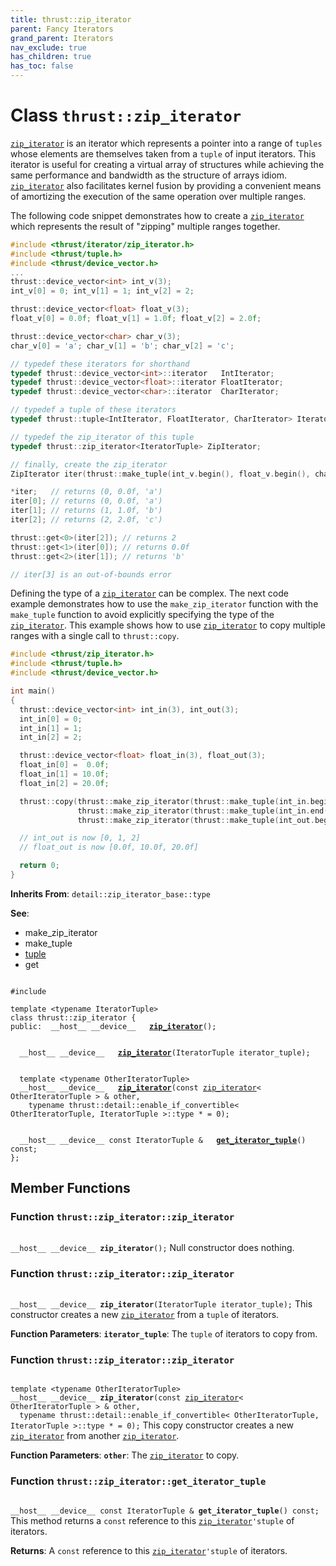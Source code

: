 ```yaml
---
title: thrust::zip_iterator
parent: Fancy Iterators
grand_parent: Iterators
nav_exclude: true
has_children: true
has_toc: false
---
```


# Class `thrust::zip_iterator`

<code><a href="{{ site.baseurl }}/api/classes/classthrust_1_1zip__iterator.html">zip&#95;iterator</a></code> is an iterator which represents a pointer into a range of <code>tuples</code> whose elements are themselves taken from a <code>tuple</code> of input iterators. This iterator is useful for creating a virtual array of structures while achieving the same performance and bandwidth as the structure of arrays idiom. <code><a href="{{ site.baseurl }}/api/classes/classthrust_1_1zip__iterator.html">zip&#95;iterator</a></code> also facilitates kernel fusion by providing a convenient means of amortizing the execution of the same operation over multiple ranges.

The following code snippet demonstrates how to create a <code><a href="{{ site.baseurl }}/api/classes/classthrust_1_1zip__iterator.html">zip&#95;iterator</a></code> which represents the result of "zipping" multiple ranges together.



```cpp
#include <thrust/iterator/zip_iterator.h>
#include <thrust/tuple.h>
#include <thrust/device_vector.h>
...
thrust::device_vector<int> int_v(3);
int_v[0] = 0; int_v[1] = 1; int_v[2] = 2;

thrust::device_vector<float> float_v(3);
float_v[0] = 0.0f; float_v[1] = 1.0f; float_v[2] = 2.0f;

thrust::device_vector<char> char_v(3);
char_v[0] = 'a'; char_v[1] = 'b'; char_v[2] = 'c';

// typedef these iterators for shorthand
typedef thrust::device_vector<int>::iterator   IntIterator;
typedef thrust::device_vector<float>::iterator FloatIterator;
typedef thrust::device_vector<char>::iterator  CharIterator;

// typedef a tuple of these iterators
typedef thrust::tuple<IntIterator, FloatIterator, CharIterator> IteratorTuple;

// typedef the zip_iterator of this tuple
typedef thrust::zip_iterator<IteratorTuple> ZipIterator;

// finally, create the zip_iterator
ZipIterator iter(thrust::make_tuple(int_v.begin(), float_v.begin(), char_v.begin()));

*iter;   // returns (0, 0.0f, 'a')
iter[0]; // returns (0, 0.0f, 'a')
iter[1]; // returns (1, 1.0f, 'b')
iter[2]; // returns (2, 2.0f, 'c')

thrust::get<0>(iter[2]); // returns 2
thrust::get<1>(iter[0]); // returns 0.0f
thrust::get<2>(iter[1]); // returns 'b'

// iter[3] is an out-of-bounds error
```

Defining the type of a <code><a href="{{ site.baseurl }}/api/classes/classthrust_1_1zip__iterator.html">zip&#95;iterator</a></code> can be complex. The next code example demonstrates how to use the <code>make&#95;zip&#95;iterator</code> function with the <code>make&#95;tuple</code> function to avoid explicitly specifying the type of the <code><a href="{{ site.baseurl }}/api/classes/classthrust_1_1zip__iterator.html">zip&#95;iterator</a></code>. This example shows how to use <code><a href="{{ site.baseurl }}/api/classes/classthrust_1_1zip__iterator.html">zip&#95;iterator</a></code> to copy multiple ranges with a single call to <code>thrust::copy</code>.



```cpp
#include <thrust/zip_iterator.h>
#include <thrust/tuple.h>
#include <thrust/device_vector.h>

int main()
{
  thrust::device_vector<int> int_in(3), int_out(3);
  int_in[0] = 0;
  int_in[1] = 1;
  int_in[2] = 2;

  thrust::device_vector<float> float_in(3), float_out(3);
  float_in[0] =  0.0f;
  float_in[1] = 10.0f;
  float_in[2] = 20.0f;

  thrust::copy(thrust::make_zip_iterator(thrust::make_tuple(int_in.begin(), float_in.begin())),
               thrust::make_zip_iterator(thrust::make_tuple(int_in.end(),   float_in.end())),
               thrust::make_zip_iterator(thrust::make_tuple(int_out.begin(),float_out.begin())));

  // int_out is now [0, 1, 2]
  // float_out is now [0.0f, 10.0f, 20.0f]

  return 0;
}
```

**Inherits From**:
`detail::zip_iterator_base::type`

**See**:
* make_zip_iterator 
* make_tuple 
* <a href="{{ site.baseurl }}/api/classes/classthrust_1_1tuple.html">tuple</a>
* get 

<code class="doxybook">
<span>#include <thrust/iterator/zip_iterator.h></span><br>
<span>template &lt;typename IteratorTuple&gt;</span>
<span>class thrust::zip&#95;iterator {</span>
<span>public:</span><span>&nbsp;&nbsp;__host__ __device__ </span><span>&nbsp;&nbsp;<b><a href="{{ site.baseurl }}/api/classes/classthrust_1_1zip__iterator.html#function-zip-iterator">zip&#95;iterator</a></b>();</span>
<br>
<span>&nbsp;&nbsp;__host__ __device__ </span><span>&nbsp;&nbsp;<b><a href="{{ site.baseurl }}/api/classes/classthrust_1_1zip__iterator.html#function-zip-iterator">zip&#95;iterator</a></b>(IteratorTuple iterator_tuple);</span>
<br>
<span>&nbsp;&nbsp;template &lt;typename OtherIteratorTuple&gt;</span>
<span>&nbsp;&nbsp;__host__ __device__ </span><span>&nbsp;&nbsp;<b><a href="{{ site.baseurl }}/api/classes/classthrust_1_1zip__iterator.html#function-zip-iterator">zip&#95;iterator</a></b>(const <a href="{{ site.baseurl }}/api/classes/classthrust_1_1zip__iterator.html">zip_iterator</a>< OtherIteratorTuple > & other,</span>
<span>&nbsp;&nbsp;&nbsp;&nbsp;typename thrust::detail::enable_if_convertible< OtherIteratorTuple, IteratorTuple >::type * = 0);</span>
<br>
<span>&nbsp;&nbsp;__host__ __device__ const IteratorTuple & </span><span>&nbsp;&nbsp;<b><a href="{{ site.baseurl }}/api/classes/classthrust_1_1zip__iterator.html#function-get-iterator-tuple">get&#95;iterator&#95;tuple</a></b>() const;</span>
<span>};</span>
</code>

## Member Functions

<h3 id="function-zip-iterator">
Function <code>thrust::zip&#95;iterator::zip&#95;iterator</code>
</h3>

<code class="doxybook">
<span>__host__ __device__ </span><span><b>zip_iterator</b>();</span></code>
Null constructor does nothing. 

<h3 id="function-zip-iterator">
Function <code>thrust::zip&#95;iterator::zip&#95;iterator</code>
</h3>

<code class="doxybook">
<span>__host__ __device__ </span><span><b>zip_iterator</b>(IteratorTuple iterator_tuple);</span></code>
This constructor creates a new <code><a href="{{ site.baseurl }}/api/classes/classthrust_1_1zip__iterator.html">zip&#95;iterator</a></code> from a <code>tuple</code> of iterators.

**Function Parameters**:
**`iterator_tuple`**: The <code>tuple</code> of iterators to copy from. 

<h3 id="function-zip-iterator">
Function <code>thrust::zip&#95;iterator::zip&#95;iterator</code>
</h3>

<code class="doxybook">
<span>template &lt;typename OtherIteratorTuple&gt;</span>
<span>__host__ __device__ </span><span><b>zip_iterator</b>(const <a href="{{ site.baseurl }}/api/classes/classthrust_1_1zip__iterator.html">zip_iterator</a>< OtherIteratorTuple > & other,</span>
<span>&nbsp;&nbsp;typename thrust::detail::enable_if_convertible< OtherIteratorTuple, IteratorTuple >::type * = 0);</span></code>
This copy constructor creates a new <code><a href="{{ site.baseurl }}/api/classes/classthrust_1_1zip__iterator.html">zip&#95;iterator</a></code> from another <code><a href="{{ site.baseurl }}/api/classes/classthrust_1_1zip__iterator.html">zip&#95;iterator</a></code>.

**Function Parameters**:
**`other`**: The <code><a href="{{ site.baseurl }}/api/classes/classthrust_1_1zip__iterator.html">zip&#95;iterator</a></code> to copy. 

<h3 id="function-get-iterator-tuple">
Function <code>thrust::zip&#95;iterator::get&#95;iterator&#95;tuple</code>
</h3>

<code class="doxybook">
<span>__host__ __device__ const IteratorTuple & </span><span><b>get_iterator_tuple</b>() const;</span></code>
This method returns a <code>const</code> reference to this <code><a href="{{ site.baseurl }}/api/classes/classthrust_1_1zip__iterator.html">zip&#95;iterator</a>'s</code><code>tuple</code> of iterators.

**Returns**:
A <code>const</code> reference to this <code><a href="{{ site.baseurl }}/api/classes/classthrust_1_1zip__iterator.html">zip&#95;iterator</a>'s</code><code>tuple</code> of iterators. 


